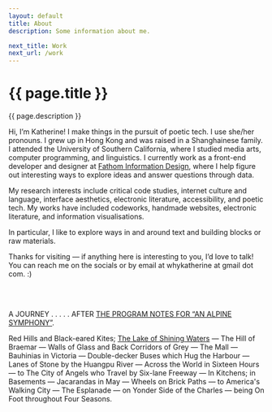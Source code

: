 ```yaml
---
layout: default
title: About
description: Some information about me.

next_title: Work
next_url: /work
---
```


<div class="intro">
  <h1>{{ page.title }}</h1>
  <div>
    <p>{{ page.description }}</p>
  </div>
</div>

<div class="section">
  <p>Hi, I’m Katherine! I make things in the pursuit of poetic tech. I use she/her pronouns. I grew up in Hong Kong and was raised in a Shanghainese family. I attended the University of Southern California, where I studied media arts, computer programming, and linguistics. I currently work as a front-end developer and designer at <a href="https://fathom.info">Fathom Information Design</a>, where I help figure out interesting ways to explore ideas and answer questions through data.</p>
  <p>My research interests include critical code studies, internet culture and language, interface aesthetics, electronic literature, accessibility, and poetic tech. My works have included codeworks, handmade websites, electronic literature, and information visualisations.</p>
  <p>In particular, I like to explore ways in and around text and building blocks or raw materials.</p>
  <p>Thanks for visiting — if anything here is interesting to you, I’d love to talk! You can reach me on the socials or by email at whykatherine at gmail dot com. :)</p>

  <br>
  <br>

  <p><span class="tabs-with-leader"><span class="left">A JOURNEY</span><span class="leader-dots"> . . . . . </span><span class="right">AFTER <a href="https://d2w9rnfcy7mm78.cloudfront.net/19643570/original_a369f399cfae002cd88ec67bbbd321f6.jpg?1672632298?bc=0">THE PROGRAM NOTES FOR “AN ALPINE SYMPHONY”</a>.</span></span></p>
  <!-- <p style="text-align: justify; max-width: 600px;">Red Hills and Black-eared Kites; <a href="https://lithub.com/on-the-magical-landscapes-of-anne-of-green-gables/">The Lake of Shining Waters</a> — The Hill of Braemar — Walls of Glass and Back Corridors of Grey — The Mall — Bauhinias in Victoria — Double-decker Buses which Hug the Harbour — Lanes of Stone by the Huangpu River — Across the World in Sixteen Hours — to The City of Angels who Travel by Six-lane Freeway — In Kitchens; in Basements — Jacarandas in May — Wheels on Brick Paths — to America's Walking City — The Esplanade — on Yonder Side of the Charles — being On Foot throughout Four Seasons.</p> -->
  <p>Red Hills and Black-eared Kites; <a href="https://lithub.com/on-the-magical-landscapes-of-anne-of-green-gables/">The Lake of Shining Waters</a> — The Hill of Braemar — Walls of Glass and Back Corridors of Grey — The Mall — Bauhinias in Victoria — Double-decker Buses which Hug the Harbour — Lanes of Stone by the Huangpu River — Across the World in Sixteen Hours — to The City of Angels who Travel by Six-lane Freeway — In Kitchens; in Basements — Jacarandas in May — Wheels on Brick Paths — to America's Walking City — The Esplanade — on Yonder Side of the Charles — being On Foot throughout Four Seasons.</p>
</div>